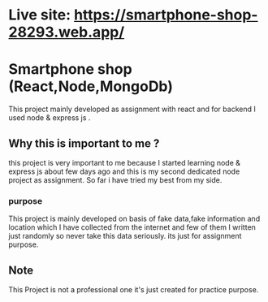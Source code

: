 # Live site: https://smartphone-shop-28293.web.app/

# Smartphone shop (React,Node,MongoDb) 
This project mainly developed as assignment with react and for backend I used node & express js .

## Why this is important to me ? 
this project is very important to me because I started learning node & express js about few days ago and this is my second dedicated node  project as assignment.
So far i have tried my best from my side.

### purpose

This project is mainly developed on basis of fake data,fake information and location which I have collected from the internet and few of them I written just randomly so never take this data seriously. its just for assignment purpose.



## Note
This Project is not a professional one it's just created for practice purpose.
